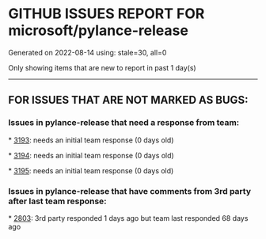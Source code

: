 
# GITHUB ISSUES REPORT FOR microsoft/pylance-release


Generated on 2022-08-14 using: stale=30, all=0


Only showing items that are new to report in past 1 day(s)


---

## FOR ISSUES THAT ARE NOT MARKED AS BUGS:


### Issues in pylance-release that need a response from team:


\* [3193](https://github.com/microsoft/pylance-release/issues/3193 "Autocompletion doesn't work (pipenv)"): needs an initial team response (0 days old)

\* [3194](https://github.com/microsoft/pylance-release/issues/3194 "Relative imports broken with &quot;python.analysis.extraPaths&quot;"): needs an initial team response (0 days old)

\* [3195](https://github.com/microsoft/pylance-release/issues/3195 "Code is unexpectedly marked as unreachable"): needs an initial team response (0 days old)

### Issues in pylance-release that have comments from 3rd party after last team response:


\* [2803](https://github.com/microsoft/pylance-release/issues/2803 "Pylance semantic highlighting not working on dev container"): 3rd party responded 1 days ago but team last responded 68 days ago
